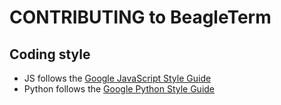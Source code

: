 CONTRIBUTING to BeagleTerm
==========================

## Coding style

* JS follows the [Google JavaScript Style Guide](https://google.github.io/styleguide/javascriptguide.xml)
* Python follows the [Google Python Style Guide](https://google.github.io/styleguide/pyguide.html)
